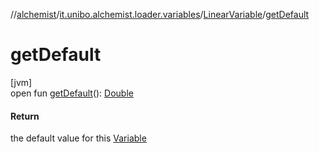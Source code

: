 //[alchemist](../../../index.md)/[it.unibo.alchemist.loader.variables](../index.md)/[LinearVariable](index.md)/[getDefault](get-default.md)

# getDefault

[jvm]\
open fun [getDefault](get-default.md)(): [Double](https://docs.oracle.com/javase/8/docs/api/java/lang/Double.html)

#### Return

the default value for this [Variable](../-variable/index.md)
